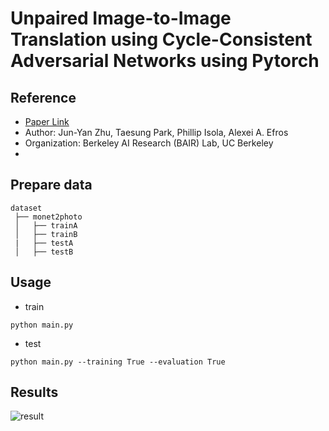# Unpaired Image-to-Image Translation using Cycle-Consistent Adversarial Networks using Pytorch
## Reference
 - [Paper Link](https://arxiv.org/abs/1703.10593)
 - Author: Jun-Yan Zhu, Taesung Park, Phillip Isola, Alexei A. Efros
 - Organization: Berkeley AI Research (BAIR) Lab, UC Berkeley
 - 

## Prepare data
```
dataset
 ├── monet2photo
 │   ├── trainA
 │   ├── trainB
 |   ├── testA
 │   ├── testB
```

## Usage
  - train
  ```
  python main.py
  ```
  
  - test
  ```
  python main.py --training True --evaluation True
  ```
  
## Results
![result](https://user-images.githubusercontent.com/22078438/89965746-7a13c380-dc88-11ea-9b2d-8e8ae9b745f3.PNG)
